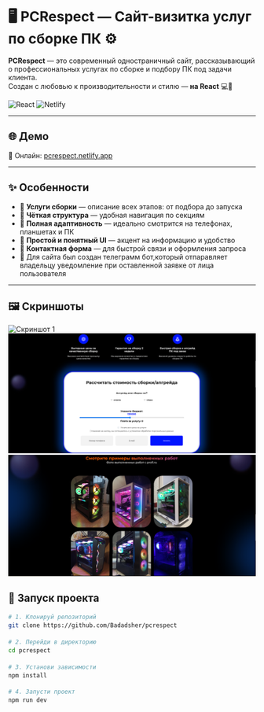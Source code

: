 # 🖥️ PCRespect — Сайт-визитка услуг по сборке ПК ⚙️

**PCRespect** — это современный одностраничный сайт, рассказывающий о профессиональных услугах по сборке и подбору ПК под задачи клиента.  
Создан с любовью к производительности и стилю — **на React** 💻🚀

![React](https://img.shields.io/badge/React-blue?logo=react)
![Netlify](https://img.shields.io/badge/Deployed%20On-Netlify-00C7B7?logo=netlify)

---

## 🌐 Демо

🔗 Онлайн: [pcrespect.netlify.app](https://pcrespect.netlify.app/)

---

## ✨ Особенности

- 🧰 **Услуги сборки** — описание всех этапов: от подбора до запуска  
- 🎯 **Чёткая структура** — удобная навигация по секциям  
- 📱 **Полная адаптивность** — идеально смотрится на телефонах, планшетах и ПК  
- 🧠 **Простой и понятный UI** — акцент на информацию и удобство  
- 💌 **Контактная форма** — для быстрой связи и оформления запроса
- 🤖 Для сайта был создан телеграмм бот,который отпаравляет владельцу уведомление при оставленной заявке от лица пользователя
---

## 🖼️ Скриншоты

![Скриншот 1](Screenshots/Screen1.jpg)
![Скриншот 2](Screenshots/screen2.png)
![Скриншот 2](Screenshots/screen3.png)
## 🚀 Запуск проекта

```bash
# 1. Клонируй репозиторий
git clone https://github.com/Badadsher/pcrespect

# 2. Перейди в директорию
cd pcrespect

# 3. Установи зависимости
npm install

# 4. Запусти проект
npm run dev
```
